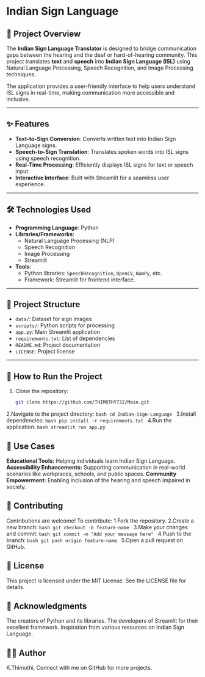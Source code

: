 # Indian Sign Language

## 📖 Project Overview
The **Indian Sign Language Translator** is designed to bridge communication gaps between the hearing and the deaf or hard-of-hearing community. This project translates **text** and **speech** into **Indian Sign Language (ISL)** using Natural Language Processing, Speech Recognition, and Image Processing techniques.

The application provides a user-friendly interface to help users understand ISL signs in real-time, making communication more accessible and inclusive.

---

## ✨ Features
- **Text-to-Sign Conversion**: Converts written text into Indian Sign Language signs.
- **Speech-to-Sign Translation**: Translates spoken words into ISL signs using speech recognition.
- **Real-Time Processing**: Efficiently displays ISL signs for text or speech input.
- **Interactive Interface**: Built with Streamlit for a seamless user experience.

---

## 🛠️ Technologies Used
- **Programming Language**: Python  
- **Libraries/Frameworks**:
  - Natural Language Processing (NLP)
  - Speech Recognition
  - Image Processing
  - Streamlit
- **Tools**:  
  - Python libraries: `SpeechRecognition`, `OpenCV`, `NumPy`, etc.
  - Framework: Streamlit for frontend interface.

---

## 📂 Project Structure

- `data/`: Dataset for sign images  
- `scripts/`: Python scripts for processing  
- `app.py`: Main Streamlit application  
- `requirements.txt`: List of dependencies  
- `README.md`: Project documentation  
- `LICENSE`: Project license  

---

## 🚀 How to Run the Project
1. Clone the repository:
    ```bash
    git clone https://github.com/THIMOTHY732/Main.git
    ```
   
2.Navigate to the project directory:
    ```bash
    cd Indian-Sign-Language
    ```
3.Install dependencies:
    ```bash
  pip install -r requirements.txt
    ```
4.Run the application:
    ```bash
   streamlit run app.py
    ```

## 🌟 Use Cases
**Educational Tools:** Helping individuals learn Indian Sign Language.
**Accessibility Enhancements:** Supporting communication in real-world scenarios like workplaces, schools, and public spaces.
**Community Empowerment:** Enabling inclusion of the hearing and speech impaired in society.

## 🤝 Contributing
Contributions are welcome!
To contribute:
1.Fork the repository.
2.Create a new branch:
    ```bash
    git checkout -b feature-name
    ```
3.Make your changes and commit:
    ```bash
    git commit -m "Add your message here"
    ```
4.Push to the branch:
    ```bash
    git push origin feature-name
    ```
5.Open a pull request on GitHub.

## 📜 License
This project is licensed under the MIT License. See the LICENSE file for details.

## 🙌 Acknowledgments
The creators of Python and its libraries.
The developers of Streamlit for their excellent framework.
Inspiration from various resources on Indian Sign Language.

## 🧑‍💻 Author
K.Thimothi,
Connect with me on GitHub for more projects.
  








